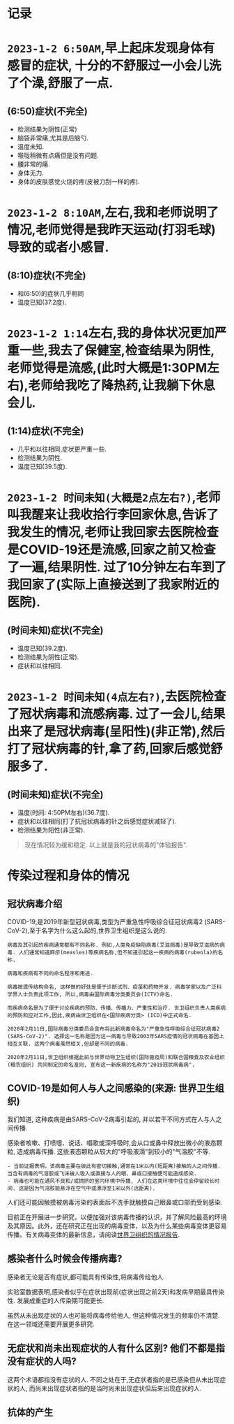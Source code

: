 # 记录

# ```2023-1-2 6:50AM```,早上起床发现身体有感冒的症状, 十分的不舒服过一小会儿洗了个澡,舒服了一点.
## (6:50)症状(不完全)
- 检测结果为阴性(正常)
- 脑袋非常痛,尤其是后脑勺.
- 温度未知.
- 喉咙稍微有点痛但是没有问题.
- 腰非常的痛.
- 身体无力.
- 身体的皮肤感觉火烧的疼(皮被刀刮一样的疼).

# ```2023-1-2 8:10AM```,左右,我和老师说明了情况,老师觉得是我昨天运动(打羽毛球)导致的或者小感冒.
## (8:10)症状(不完全)
- 和(6:50)的症状几乎相同
- 温度已知(37.2度).

# ```2023-1-2 1:14```左右,我的身体状况更加严重一些,我去了保健室,检查结果为阴性,老师觉得是流感,(此时大概是1:30PM左右),老师给我吃了降热药,让我躺下休息会儿.
## (1:14)症状(不完全)
- 几乎和以往相同,症状更严重一些.
- 检测结果为阴性.
- 温度已知(39.5度).

# ```2023-1-2 时间未知(大概是2点左右?)```,老师叫我醒来让我收拾行李回家休息,告诉了我发生的情况,老师让我回家去医院检查是COVID-19还是流感,回家之前又检查了一遍,结果阴性. 过了10分钟左右车到了我回家了(实际上直接送到了我家附近的医院).
## (时间未知)症状(不完全)
- 温度已知(39.2度).
- 检测结果为阴性(正常).
- 症状和以往相同.

# ```2023-1-2 时间未知(4点左右?)```,去医院检查了冠状病毒和流感病毒. 过了一会儿,结果出来了是冠状病毒(呈阳性)(非正常),然后打了冠状病毒的针,拿了药,回家后感觉舒服多了.
## (时间未知)症状(不完全)
- 温度(时间: 4:50PM左右)(36.7度).
- 症状和以往相同(打了抗冠状病毒的针之后感觉症状减轻了).
- 检测结果为阳性(非正常).

> 现在情况较为缓和稳定.
> 以上就是我的冠状病毒的"体验报告".

# 传染过程和身体的情况
## 冠状病毒介绍
COVID-19,是2019年新型冠状病毒,类型为严重急性呼吸综合征冠状病毒2 (SARS-CoV-2),至于名字为什么这么起的,世界卫生组织是这么说的.
```
病毒及其引起的疾病通常都有不同名称. 例如,人类免疫缺陷病毒(艾滋病毒)是导致艾滋病的病毒. 人们通常知道麻疹(measles)等疾病名称,但不知道引起这一疾病的病毒(rubeola)的名称.

病毒和疾病有不同的命名程序和用途.

病毒按遗传结构命名, 这样做的好处是便于诊断试剂、疫苗和药物开发. 病毒学家以及广泛科学界人士负责此项工作, 所以,病毒由国际病毒分类委员会(ICTV)命名.

而疾病命名是为了便于讨论疾病的预防、传播、传播力、严重性和治疗. 世卫组织负责人类疾病的预防和应对工作,因此,疾病由世卫组织在<国际疾病分类> (ICD)中正式命名.

2020年2月11日,国际病毒分类委员会宣布将此新病毒命名为"严重急性呼吸综合征冠状病毒2 (SARS-CoV-2)". 选择这一名称是因为这一病毒与导致2003年SARS疫情的冠状病毒在基因上相互关联. 这两个病毒虽然相关,但却是不同的病毒.

2020年2月11日,世卫组织根据此前与世界动物卫生组织(国际兽疫局)和联合国粮食及农业组织 (粮农组织) 共同制定的命名准则, 宣布这一新疾病的名称为"2019冠状病毒病".
```
## COVID-19是如何人与人之间感染的(来源: 世界卫生组织)
我们知道, 这种疾病是由SARS-CoV-2病毒引起的, 并以若干不同方式在人与人之间传播.

感染者咳嗽、打喷嚏、说话、唱歌或深呼吸时,会从口或鼻中释放出微小的液态颗粒, 造成病毒传播. 这些液态颗粒从较大的"呼吸液滴"到较小的"气溶胶"不等.

	- 当前证据表明，该病毒主要在彼此有密切接触,通常在1米以内(短距离)接触的人之间传播. 当含有病毒的气溶胶或飞沫被人吸入或直接与人的眼、鼻或口接触便可能造成感染.
	- 病毒也可能在通风不良和/或拥挤的室内环境中传播, 人们在这类环境中往往会停留较长时间. 这是因为气溶胶能悬浮在空气中或漂浮至1米以外(远距离).

人们还可能因触摸被病毒污染的表面后不洗手就触摸自己眼鼻或口部而受到感染.

目前正在开展进一步研究，以便加强对该病毒传播的认识，并了解风险最高的环境及其原因。此外，还在研究正在出现的病毒变体，以及为什么某些病毒变体更容易传播。有关病毒变体的最新信息，请阅读[世界卫组织的情况报告](https://www.who.int/emergencies/diseases/novel-coronavirus-2019/situation-reports).

## 感染者什么时候会传播病毒?
感染者无论是否有症状,都可能具有传染性,将病毒传给他人.

实验室数据表明,感染者似乎在症状出现前(症状出现之前2天)和发病早期最具传染性. 发展成重症的人传染期可能更长.

虽然从未出现症状的人也可能将病毒传给他人, 但这种情况发生的频率仍不清楚. 在这一领域还需要开展更多研究.

## 无症状和尚未出现症状的人有什么区别? 他们不都是指没有症状的人吗?
这两个术语都指没有症状的人. 不同之处在于,无症状者指的是已感染但从未出现症状的人, 而尚未出现症状者指的是当时尚未出现症状但后来出现症状的人.

## 抗体的产生

